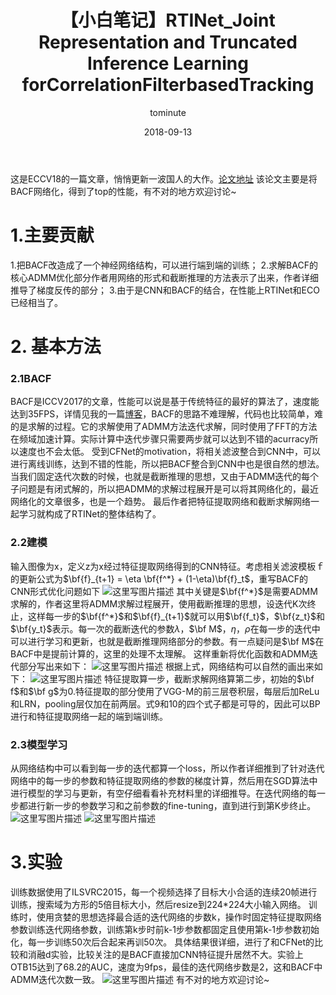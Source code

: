 ﻿---
layout:     post
title:      【小白笔记】RTINet_Joint Representation and Truncated Inference Learning forCorrelationFilterbasedTracking
date:       2018-09-13
author:     tominute
header-img: img/post-bg-YesOrNo.jpg
catalog: true
tags:
    - Tracking
---
   这是ECCV18的一篇文章，悄悄更新一波国人的大作。[论文地址](http://openaccess.thecvf.com/content_ECCV_2018/papers/Yingjie_Yao_Joint_Representation_and_ECCV_2018_paper.pdf)
   该论文主要是将BACF网络化，得到了top的性能，有不对的地方欢迎讨论~


  
# 1.主要贡献  
1.把BACF改造成了一个神经网络结构，可以进行端到端的训练；
2.求解BACF的核心ADMM优化部分作者用网络的形式和截断推理的方法表示了出来，作者详细推导了梯度反传的部分；
3.由于是CNN和BACF的结合，在性能上RTINet和ECO已经相当了。

# 2. 基本方法
### 2.1BACF
BACF是ICCV2017的文章，性能可以说是基于传统特征的最好的算法了，速度能达到35FPS，详情见我的一篇[博客](https://blog.csdn.net/sinat_27318881/article/details/79766138)，BACF的思路不难理解，代码也比较简单，难的是求解的过程。它的求解使用了ADMM方法迭代求解，同时使用了FFT的方法在频域加速计算。实际计算中迭代步骤只需要两步就可以达到不错的acurracy所以速度也不会太低。
受到CFNet的motivation，将相关滤波整合到CNN中，可以进行离线训练，达到不错的性能，所以把BACF整合到CNN中也是很自然的想法。当我们固定迭代次数的时候，也就是截断推理的思想，又由于ADMM迭代的每个子问题是有闭式解的，所以把ADMM的求解过程展开是可以将其网络化的，最近网络化的文章很多，也是一个趋势。
最后作者把特征提取网络和截断求解网络一起学习就构成了RTINet的整体结构了。
### 2.2建模
输入图像为x，定义z为x经过特征提取网络得到的CNN特征。考虑相关滤波模板ｆ的更新公式为$\bf{f}_{t+1} = \eta \bf{f^*} + (1-\eta)\bf{f}_t$，重写BACF的CNN形式优化问题如下
![这里写图片描述](https://img-blog.csdn.net/20180913215111773?watermark/2/text/aHR0cHM6Ly9ibG9nLmNzZG4ubmV0L3NpbmF0XzI3MzE4ODgx/font/5a6L5L2T/fontsize/400/fill/I0JBQkFCMA==/dissolve/70)
其中关键是$\bf{f^*}$是需要ADMM求解的，作者这里将ADMM求解过程展开，使用截断推理的思想，设迭代K次终止，这样每一步的$\bf{f^*}$和$\bf{f}_{t+1}$就可以用$\bf{f_t}$，$\bf{z_t}$和$\bf{y_t}$表示。每一次的截断迭代的参数$\lambda$，$\bf M$，$\eta$，$\rho$在每一步的迭代中可以进行学习和更新，也就是截断推理网络部分的参数。有一点疑问是$\bf M$在BACF中是提前计算的，这里的处理不太理解。
这样重新将优化函数和ADMM迭代部分写出来如下：
![这里写图片描述](https://img-blog.csdn.net/20180913215123650?watermark/2/text/aHR0cHM6Ly9ibG9nLmNzZG4ubmV0L3NpbmF0XzI3MzE4ODgx/font/5a6L5L2T/fontsize/400/fill/I0JBQkFCMA==/dissolve/70)
根据上式，网络结构可以自然的画出来如下：
![这里写图片描述](https://img-blog.csdn.net/20180913215133517?watermark/2/text/aHR0cHM6Ly9ibG9nLmNzZG4ubmV0L3NpbmF0XzI3MzE4ODgx/font/5a6L5L2T/fontsize/400/fill/I0JBQkFCMA==/dissolve/70)
特征提取算一步，截断求解网络算第二步，初始的$\bf f$和$\bf g$为0.特征提取的部分使用了VGG-M的前三层卷积层，每层后加ReLu和LRN，pooling层仅加在前两层。式9和10的四个式子都是可导的，因此可以BP进行和特征提取网络一起的端到端训练。
### 2.3模型学习
从网络结构中可以看到每一步的迭代都算一个loss，所以作者详细推到了针对迭代网络中的每一步的参数和特征提取网络的参数的梯度计算，然后用在SGD算法中进行模型的学习与更新，有空仔细看看补充材料里的详细推导。在迭代网络的每一步都进行新一步的参数学习和之前参数的fine-tuning，直到进行到第K步终止。
![这里写图片描述](https://img-blog.csdn.net/20180913215315343?watermark/2/text/aHR0cHM6Ly9ibG9nLmNzZG4ubmV0L3NpbmF0XzI3MzE4ODgx/font/5a6L5L2T/fontsize/400/fill/I0JBQkFCMA==/dissolve/70)
![这里写图片描述](https://img-blog.csdn.net/20180913215326817?watermark/2/text/aHR0cHM6Ly9ibG9nLmNzZG4ubmV0L3NpbmF0XzI3MzE4ODgx/font/5a6L5L2T/fontsize/400/fill/I0JBQkFCMA==/dissolve/70)
# 3.实验
训练数据使用了ILSVRC2015，每一个视频选择了目标大小合适的连续20帧进行训练，搜索域为方形的5倍目标大小，然后resize到224*224大小输入网络。
训练时，使用贪婪的思想选择最合适的迭代网络的步数k，操作时固定特征提取网络参数训练迭代网络参数，训练第k步时前k-1步参数都固定且使用第k-1步参数初始化，每一步训练50次后合起来再训50次。
具体结果很详细，进行了和CFNet的比较和消融d实验，比较关注的是BACF直接加CNN特征提升居然不大。实验上OTB15达到了68.2的AUC，速度为9fps，最佳的迭代网络步数是2，这和BACF中ADMM迭代次数一致。
![这里写图片描述](https://img-blog.csdn.net/2018091321533785?watermark/2/text/aHR0cHM6Ly9ibG9nLmNzZG4ubmV0L3NpbmF0XzI3MzE4ODgx/font/5a6L5L2T/fontsize/400/fill/I0JBQkFCMA==/dissolve/70)
有不对的地方欢迎讨论~



